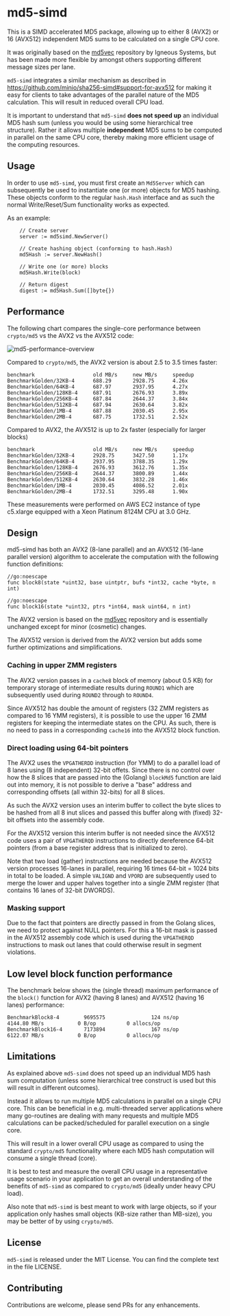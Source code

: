 
# md5-simd

This is a SIMD accelerated MD5 package, allowing up to either 8 (AVX2) or 16 (AVX512) independent MD5 sums to be calculated on a single CPU core.

It was originally based on the [md5vec](https://github.com/igneous-systems/md5vec) repository by Igneous Systems, but has been made more flexible by  amongst others supporting different message sizes per lane.

`md5-simd` integrates a similar mechanism as described in https://github.com/minio/sha256-simd#support-for-avx512 for making it easy for clients to take advantages of the parallel nature of the MD5 calculation. This will result in reduced overall CPU load. 

It is important to understand that `md5-simd` **does not speed up** an individual MD5 hash sum (unless you would be using some hierarchical tree structure). Rather it allows multiple __independent__  MD5 sums to be computed in parallel on the same CPU core, thereby making more efficient usage of the computing resources.

## Usage

In order to use `md5-simd`, you must first create an `Md5Server` which can subsequently be used to instantiate one (or more) objects for MD5 hashing. These objects conform to the regular `hash.Hash` interface and as such the normal Write/Reset/Sum functionality works as expected. 

As an example: 
```
    // Create server
    server := md5simd.NewServer()

    // Create hashing object (conforming to hash.Hash)
    md5Hash := server.NewHash()
    
    // Write one (or more) blocks
    md5Hash.Write(block)
    
    // Return digest
    digest := md5Hash.Sum([]byte{})
```

## Performance

The following chart compares the single-core performance between `crypto/md5` vs the AVX2 vs the AVX512 code:

![md5-performance-overview](chart/Single-core-MD5-Aggregated-Hashing-Performance.png)

Compared to `crypto/md5`, the AVX2 version is about 2.5 to 3.5 times faster:

```
benchmark                   old MB/s     new MB/s     speedup
BenchmarkGolden/32KB-4      688.29       2928.75      4.26x
BenchmarkGolden/64KB-4      687.97       2937.95      4.27x
BenchmarkGolden/128KB-4     687.91       2676.93      3.89x
BenchmarkGolden/256KB-4     687.84       2644.37      3.84x
BenchmarkGolden/512KB-4     687.94       2630.64      3.82x
BenchmarkGolden/1MB-4       687.88       2030.45      2.95x
BenchmarkGolden/2MB-4       687.75       1732.51      2.52x
```

Compared to AVX2, the AVX512 is up to 2x faster (especially for larger blocks)

```
benchmark                   old MB/s     new MB/s     speedup
BenchmarkGolden/32KB-4      2928.75      3427.50      1.17x
BenchmarkGolden/64KB-4      2937.95      3788.35      1.29x
BenchmarkGolden/128KB-4     2676.93      3612.76      1.35x
BenchmarkGolden/256KB-4     2644.37      3800.89      1.44x
BenchmarkGolden/512KB-4     2630.64      3832.28      1.46x
BenchmarkGolden/1MB-4       2030.45      4086.52      2.01x
BenchmarkGolden/2MB-4       1732.51      3295.48      1.90x
```

These measurements were performed on AWS EC2 instance of type c5.xlarge equipped with a Xeon Platinum 8124M CPU at 3.0 GHz.

## Design

md5-simd has both an AVX2 (8-lane parallel) and an AVX512 (16-lane parallel version) algorithm to accelerate the computation with the following function definitions:
```
//go:noescape
func block8(state *uint32, base uintptr, bufs *int32, cache *byte, n int)

//go:noescape
func block16(state *uint32, ptrs *int64, mask uint64, n int)
```

The AVX2 version is based on the [md5vec](https://github.com/igneous-systems/md5vec) repository and is essentially unchanged except for minor (cosmetic) changes.

The AVX512 version is derived from the AVX2 version but adds some further optimizations and simplifications.

### Caching in upper ZMM registers

The AVX2 version passes in a `cache8` block of memory (about 0.5 KB) for temporary storage of intermediate results during `ROUND1` which are subsequently used during `ROUND2` through to `ROUND4`.

Since AVX512 has double the amount of registers (32 ZMM registers as compared to 16 YMM registers), it is possible to use the upper 16 ZMM registers for keeping the intermediate states on the CPU. As such, there is no need to pass in a corresponding `cache16` into the AVX512 block function.

### Direct loading using 64-bit pointers

The AVX2 uses the `VPGATHERDD` instruction (for YMM) to do a parallel load of 8 lanes using (8 independent) 32-bit offets. Since there is no control over how the 8 slices that are passed into the (Golang) `blockMd5` function are laid out into memory, it is not possible to derive a "base" address and corresponding offsets (all within 32-bits) for all 8 slices.

As such the AVX2 version uses an interim buffer to collect the byte slices to be hashed from all 8 inut slices and passed this buffer along with (fixed) 32-bit offsets into the assembly code.

For the AVX512 version this interim buffer is not needed since the AVX512 code uses a pair of `VPGATHERQD` instructions to directly dereference 64-bit pointers (from a base register address that is initialized to zero).

Note that two load (gather) instructions are needed because the AVX512 version processes 16-lanes in parallel, requiring 16 times 64-bit = 1024 bits in total to be loaded. A simple `VALIGND` and `VPORD` are subsequently used to merge the lower and upper halves together into a single ZMM register (that contains 16 lanes of 32-bit DWORDS).

### Masking support

Due to the fact that pointers are directly passed in from the Golang slices, we need to protect against NULL pointers. For this a 16-bit mask is passed in the AVX512 assembly code which is used during the `VPGATHERQD` instructions to mask out lanes that could otherwise result in segment violations.

## Low level block function performance

The benchmark below shows the (single thread) maximum performance of the `block()` function for AVX2 (having 8 lanes) and AVX512 (having 16 lanes) performance:

```
BenchmarkBlock8-4        9695575               124 ns/op        4144.80 MB/s           0 B/op          0 allocs/op
BenchmarkBlock16-4       7173894               167 ns/op        6122.07 MB/s           0 B/op          0 allocs/op
```

## Limitations

As explained above `md5-simd` does not speed up an individual MD5 hash sum computation (unless some hierarchical tree construct is used but this will result in different outcomes).

Instead it allows to run multiple MD5 calculations in parallel on a single CPU core. This can be beneficial in e.g. multi-threaded server applications where many go-routines are dealing with many requests and multiple MD5 calculations can be packed/scheduled for parallel execution on a single core.

This will result in a lower overall CPU usage as compared to using the standard `crypto/md5` functionality where each MD5 hash computation will consume a single thread (core).

It is best to test and measure the overall CPU usage in a representative usage scenario in your application to get an overall understanding of the benefits of `md5-simd` as compared to `crypto/md5` (ideally under heavy CPU load).

Also note that `md5-simd` is best meant to work with large objects, so if your application only hashes small objects (KB-size rather than MB-size), you may be better of by using `crypto/md5`.

## License

`md5-simd` is released under the MIT License. You can find the complete text in the file LICENSE.

## Contributing

Contributions are welcome, please send PRs for any enhancements.